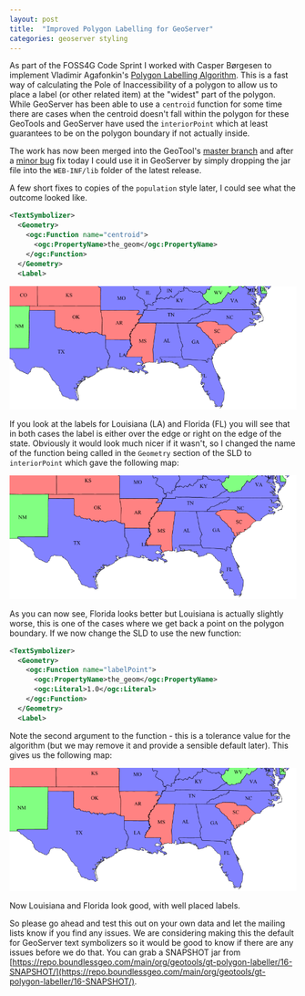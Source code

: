 ```yaml
---
layout: post
title:  "Improved Polygon Labelling for GeoServer"
categories: geoserver styling 
---
```


As part of the FOSS4G Code Sprint I worked with Casper Børgesen to implement
Vladimir Agafonkin's [Polygon Labelling
Algorithm](https://www.mapbox.com/blog/polygon-center/). This is a fast way of
calculating the Pole of Inaccessibility of a polygon to allow us to place a
label (or other related item) at the "widest" part of the polygon. While
GeoServer has been able to use a `centroid` function for some time there are
cases when the centroid doesn't fall within the polygon for these GeoTools and
GeoServer have used the `interiorPoint` which at least guarantees to be on the
polygon boundary if not actually inside.

The work has now been merged into the GeoTool's [master
branch](https://github.com/geotools/geotools/pull/1287) and after a [minor
bug](https://github.com/geotools/geotools/pull/1290)
fix today I could use it in GeoServer by simply dropping the jar file into the
`WEB-INF/lib` folder of the latest release.

A few short fixes to copies of the `population` style later, I could see what
the outcome looked like.


~~~~xml
<TextSymbolizer>
  <Geometry>
    <ogc:Function name="centroid">
      <ogc:PropertyName>the_geom</ogc:PropertyName>
    </ogc:Function>
  </Geometry>
  <Label>
~~~~

![Centroid's](/images/centroid.png)

If you look at the labels for Louisiana (LA) and Florida (FL) you will see that
in both cases the label is either over the edge or right on the edge of the
state. Obviously it would look much nicer if it wasn't, so I changed the name of
the function being called in the `Geometry` section of the SLD to `interiorPoint` which gave the following map:

![interior point](/images/interior.png)

As you can now see, Florida looks better but Louisiana is actually slightly
worse, this is one of the cases where we get back a point on the polygon
boundary. If we now change the SLD to use the new function:

~~~~xml
<TextSymbolizer>
  <Geometry>
    <ogc:Function name="labelPoint">
      <ogc:PropertyName>the_geom</ogc:PropertyName>
      <ogc:Literal>1.0</ogc:Literal>
    </ogc:Function>
  </Geometry>
  <Label>
~~~~

Note the second argument to the function - this is a tolerance value for the
algorithm (but we may remove it and provide a sensible default later).
This gives us the following map:

![label point](/images/polylabel.png)

Now Louisiana and Florida look good, with well placed labels.

So please go ahead and test this out on your own data and let the mailing lists
know if you find any issues. We are considering making this the default for
GeoServer text symbolizers so it would be good to know if there are any issues
before we do that. You can grab a SNAPSHOT jar from
[https://repo.boundlessgeo.com/main/org/geotools/gt-polygon-labeller/16-SNAPSHOT/](https://repo.boundlessgeo.com/main/org/geotools/gt-polygon-labeller/16-SNAPSHOT/).

